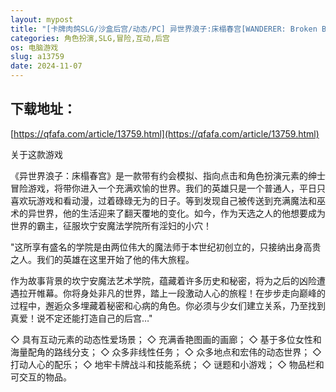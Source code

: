 ```yaml
---
layout: mypost
title: "[卡牌肉鸽SLG/沙盒后宫/动态/PC] 异世界浪子:床榻春宫[WANDERER: Broken Bed]V0.8 官中 [1.6G]"
categories: 角色扮演,SLG,冒险,互动,后宫
os: 电脑游戏
slug: a13759
date: 2024-11-07
---
```


## 下载地址：

[https://qfafa.com/article/13759.html](https://qfafa.com/article/13759.html)

关于这款游戏

《异世界浪子：床榻春宫》是一款带有约会模拟、指向点击和角色扮演元素的绅士冒险游戏，将带你进入一个充满欢愉的世界。我们的英雄只是一个普通人，平日只喜欢玩游戏和看动漫，过着碌碌无为的日子。等到发现自己被传送到充满魔法和巫术的异世界，他的生活迎来了翻天覆地的变化。如今，作为天选之人的他想要成为世界的霸主，征服坎宁安魔法学院所有淫妇的小穴！

"这所享有盛名的学院是由两位伟大的魔法师于本世纪初创立的，只接纳出身高贵之人。我们的英雄在这里开始了他的伟大旅程。

作为故事背景的坎宁安魔法艺术学院，蕴藏着许多历史和秘密，将为之后的凶险遭遇拉开帷幕。你将身处非凡的世界，踏上一段激动人心的旅程！在步步走向巅峰的过程中，邂逅众多埋藏着秘密和心病的角色。你必须与少女们建立关系，乃至找到真爱！说不定还能打造自己的后宫…"

◇ 具有互动元素的动态性爱场景；
◇ 充满香艳图画的画廊；
◇ 基于多位女性和海量配角的路线分支；
◇ 众多非线性任务；
◇ 众多地点和宏伟的动态世界；
◇ 打动人心的配乐；
◇ 地牢卡牌战斗和技能系统；
◇ 谜题和小游戏；
◇ 物品栏和可交互的物品。